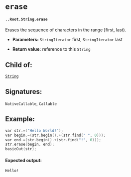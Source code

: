# `erase`

#### `..Root.String.erase`

Erases the sequence of characters in the range [first, last).

* **Parameters:** `StringIterator` first, `StringIterator` last

* **Return value:** reference to this `String`

## Child of:

[`String`](docs..Root.String.md)

## Signatures:

`NativeCallable`, `Callable`


## Example:



```c
var str.=("Hello World!");
var begin.=(str.begin().+(str.find(" ", 0)));
var end.=(str.begin().+(str.find("!", 0)));
str.erase(begin, end);
basicOut(str);
```

#### Expected output:

    Hello!

